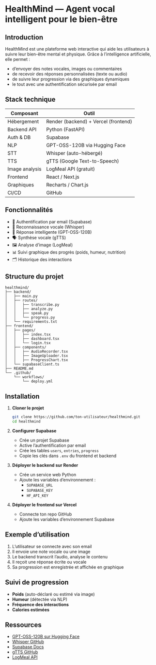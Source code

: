 # HealthMind — Agent vocal intelligent pour le bien-être

## Introduction

HealthMind est une plateforme web interactive qui aide les utilisateurs à suivre leur bien-être mental et physique. Grâce à l’intelligence artificielle, elle permet :

*   d’envoyer des notes vocales, images ou commentaires
*   de recevoir des réponses personnalisées (texte ou audio)
*   de suivre leur progression via des graphiques dynamiques
*   le tout avec une authentification sécurisée par email

## Stack technique

| Composant      | Outil                                |
| -------------- | ------------------------------------ |
| Hébergement    | Render (backend) + Vercel (frontend) |
| Backend API    | Python (FastAPI)                     |
| Auth & DB      | Supabase                             |
| NLP            | GPT-OSS-120B via Hugging Face        |
| STT            | Whisper (auto-hébergé)               |
| TTS            | gTTS (Google Text-to-Speech)         |
| Image analysis | LogMeal API (gratuit)                |
| Frontend       | React / Next.js                      |
| Graphiques     | Recharts / Chart.js                  |
| CI/CD          | GitHub                               |

## Fonctionnalités

*   🔐 Authentification par email (Supabase)
*   🎤 Reconnaissance vocale (Whisper)
*   🧠 Réponse intelligente (GPT-OSS-120B)
*   🗣️ Synthèse vocale (gTTS)
*   🖼️ Analyse d’image (LogMeal)
*   📊 Suivi graphique des progrès (poids, humeur, nutrition)
*   🗂️ Historique des interactions

## Structure du projet

```
healthmind/
├── backend/
│   ├── main.py
│   ├── routes/
│   │   ├── transcribe.py
│   │   ├── analyze.py
│   │   ├── speak.py
│   │   └── progress.py
│   └── requirements.txt
├── frontend/
│   ├── pages/
│   │   ├── index.tsx
│   │   ├── dashboard.tsx
│   │   └── login.tsx
│   ├── components/
│   │   ├── AudioRecorder.tsx
│   │   ├── ImageUploader.tsx
│   │   ├── ProgressChart.tsx
│   └── supabaseClient.ts
├── README.md
└── .github/
    └── workflows/
        └── deploy.yml
```

## Installation

1.  **Cloner le projet**
    ```bash
    git clone https://github.com/ton-utilisateur/healthmind.git
    cd healthmind
    ```

2.  **Configurer Supabase**
    *   Crée un projet Supabase
    *   Active l’authentification par email
    *   Crée les tables `users`, `entries`, `progress`
    *   Copie les clés dans `.env` du frontend et backend

3.  **Déployer le backend sur Render**
    *   Crée un service web Python
    *   Ajoute les variables d’environnement :
        *   `SUPABASE_URL`
        *   `SUPABASE_KEY`
        *   `HF_API_KEY`

4.  **Déployer le frontend sur Vercel**
    *   Connecte ton repo GitHub
    *   Ajoute les variables d’environnement Supabase

## Exemple d’utilisation

1.  L’utilisateur se connecte avec son email
2.  Il envoie une note vocale ou une image
3.  Le backend transcrit l’audio, analyse le contenu
4.  Il reçoit une réponse écrite ou vocale
5.  Sa progression est enregistrée et affichée en graphique

## Suivi de progression

*   **Poids** (auto-déclaré ou estimé via image)
*   **Humeur** (détectée via NLP)
*   **Fréquence des interactions**
*   **Calories estimées**

## Ressources

*   [GPT-OSS-120B sur Hugging Face](https://huggingface.co/ciara/gpt-oss-120b-instruct)
*   [Whisper GitHub](https://github.com/openai/whisper)
*   [Supabase Docs](https://supabase.com/docs)
*   [gTTS GitHub](https://github.com/pndurette/gTTS)
*   [LogMeal API](https://logmeal.es/api/)
